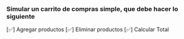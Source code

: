 ### Simular un carrito de compras simple, que debe hacer lo siguiente
[✅] Agregar productos
[✅] Eliminar productos
[✅] Calcular Total